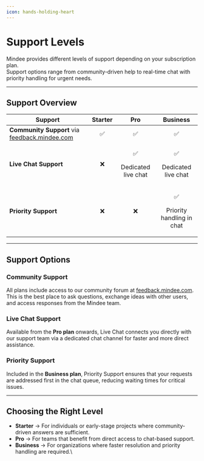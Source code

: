 ```yaml
---
icon: hands-holding-heart
---
```


# Support Levels

Mindee provides different levels of support depending on your subscription plan.\
Support options range from community-driven help to real-time chat with priority handling for urgent needs.

***

## Support Overview <a href="#support-overview" id="support-overview"></a>

| Support                                                                       | Starter |                 Pro                 |                  Business                 |
| ----------------------------------------------------------------------------- | :-----: | :---------------------------------: | :---------------------------------------: |
| **Community Support** via [feedback.mindee.com](https://feedback.mindee.com/) |    ✅    |                  ✅                  |                     ✅                     |
| **Live Chat Support**                                                         |    ❌    | <p>✅ </p><p>Dedicated live chat</p> |    <p>✅ </p><p>Dedicated live chat</p>    |
| **Priority Support**                                                          |    ❌    |                  ❌                  | <p>✅ </p><p>Priority handling in chat</p> |

***

## Support Options <a href="#support-options" id="support-options"></a>

### Community Support

All plans include access to our community forum at [feedback.mindee.com](https://feedback.mindee.com/).\
This is the best place to ask questions, exchange ideas with other users, and access responses from the Mindee team.

### Live Chat Support

Available from the **Pro plan** onwards, Live Chat connects you directly with our support team via a dedicated chat channel for faster and more direct assistance.

### Priority Support

Included in the **Business plan**, Priority Support ensures that your requests are addressed first in the chat queue, reducing waiting times for critical issues.

***

## Choosing the Right Level <a href="#choosing-the-right-level" id="choosing-the-right-level"></a>

* **Starter** → For individuals or early-stage projects where community-driven answers are sufficient.
* **Pro** → For teams that benefit from direct access to chat-based support.
* **Business** → For organizations where faster resolution and priority handling are required.\
